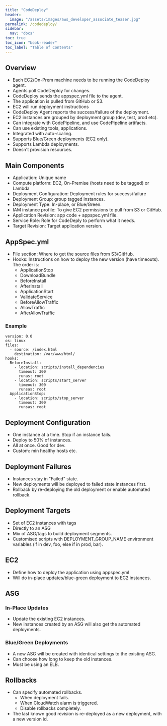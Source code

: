 ```yaml
---
title: "CodeDeploy"
header:
  image: "/assets/images/aws_developer_associate_teaser.jpg"
permalink: /codedeploy/
sidebar:
  nav: "docs"
toc: true
toc_icon: "book-reader"
toc_label: "Table of Contents"
---
```


## Overview

- Each EC2/On-Prem machine needs to be running the CodeDeploy agent.
- Agents poll CodeDeploy for changes.
- CodeDeploy sends the appspec.yml file to the agent.
- The application is pulled from GitHub or S3.
- EC2 will run deployment instructions
- CodeDeploy Agent reports the success/failure of the deployment.
- EC2 instances are grouped by deployment group (dev, test, prod etc).
- Can integrate with CodePipeline, and use CodePipeline artifacts.
- Can use existing tools, applications.
- Integrated with auto-scaling.
- Supports Blue/Green deployments (EC2 only).
- Supports Lambda deployments.
- Doesn't provision resources.

## Main Components

- Application: Unique name
- Compute platform: EC2, On-Premise (hosts need to be tagged) or Lambda
- Deployment Configuration: Deployment rules for success/failure
- Deployment Group: group tagged instances.
- Deployment Type: In-place, or Blue/Green.
- IAM instance profile: To give EC2 permissions to pull from S3 or GitHub.
- Application Revision: app code + appspec.yml file.
- Service Role: Role for CodeDeply to perform what it needs.
- Target Revision: Target application version.

## AppSpec.yml

- File section: Where to get the source files from S3/GitHub.
- Hooks: Instructions on how to deploy the new version (have timeouts). The order is:
  - ApplicationStop
  - DownloadBundle
  - BeforeInstall
  - AfterInstall
  - ApplicationStart
  - ValidateService
  - BeforeAllowTraffic
  - AllowTraffic
  - AfterAllowTraffic

### Example

    version: 0.0
    os: linux
    files:
      - source: /index.html
        destination: /var/www/html/
    hooks:
      BeforeInstall:
        - location: scripts/install_dependencies
          timeout: 300
          runas: root
        - location: scripts/start_server
          timeout: 300
          runsas: root
      ApplicationStop:
        - location: scripts/stop_server
          timeout: 300
          runsas: root

## Deployment Configuration

- One instance at a time. Stop if an instance fails.
- Deploy to 50% of instances.
- All at once. Good for dev.
- Custom: min healthy hosts etc.

## Deployment Failures

- Instances stay in "Failed" state.
- New deployments will be deployed to failed state instances first.
- Rollback by re-deploying the old deployment or enable automated rollback.

## Deployment Targets

- Set of EC2 instances with tags
- Directly to an ASG
- Mix of ASG/tags to build deployment segments.
- Customised scripts with DEPLOYMENT_GROUP_NAME environment variables (if in dev, foo, else if in prod, bar).

## EC2

- Define how to deploy the application using appspec.yml
- Will do in-place updates/blue-green deployment to EC2 instances.


## ASG

### In-Place Updates

- Update the existing EC2 instances.
- New instances created by an ASG will also get the automated deployments.

### Blue/Green Deployments

- A new ASG will be created with identical settings to the existing ASG. 
- Can choose how long to keep the old instances.
- Must be using an ELB.


## Rollbacks

- Can specify automated rollbacks.
  - When deployment fails.
  - When CloudWatch alarm is triggered.
  - Disable rollbacks completely.
- The last known good revision is re-deployed as a new deployment, with a new version id.
